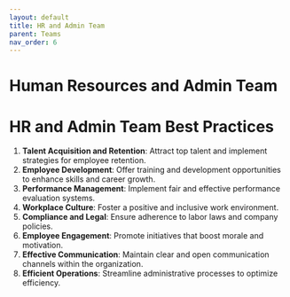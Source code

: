 ```yaml
---
layout: default
title: HR and Admin Team
parent: Teams
nav_order: 6
---
```



# Human Resources and Admin Team



# HR and Admin Team Best Practices

1. **Talent Acquisition and Retention**: Attract top talent and implement strategies for employee retention.
2. **Employee Development**: Offer training and development opportunities to enhance skills and career growth.
3. **Performance Management**: Implement fair and effective performance evaluation systems.
4. **Workplace Culture**: Foster a positive and inclusive work environment.
5. **Compliance and Legal**: Ensure adherence to labor laws and company policies.
6. **Employee Engagement**: Promote initiatives that boost morale and motivation.
7. **Effective Communication**: Maintain clear and open communication channels within the organization.
8. **Efficient Operations**: Streamline administrative processes to optimize efficiency.
